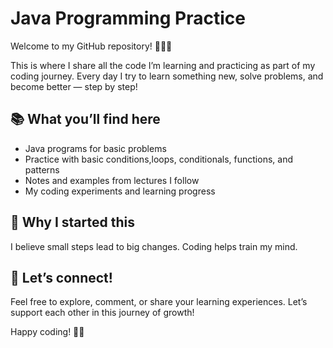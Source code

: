 # Java Programming Practice

Welcome to my GitHub repository! 👩‍💻✨

This is where I share all the code I’m learning and practicing as part of my coding journey. Every day I try to learn something new, solve problems, and become better — step by step!

## 📚 What you’ll find here
- Java programs for basic problems
- Practice with basic conditions,loops, conditionals, functions, and patterns
- Notes and examples from lectures I follow
- My coding experiments and learning progress

## 🙏 Why I started this
I believe small steps lead to big changes. Coding helps train my mind.

## 🤝 Let’s connect!
Feel free to explore, comment, or share your learning experiences. Let’s support each other in this journey of growth!

Happy coding! 🚀🙏
